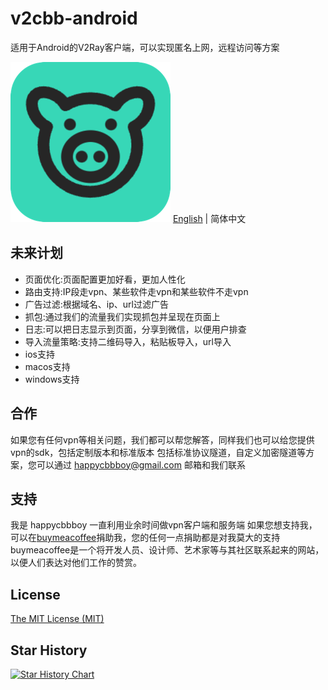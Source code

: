 # v2cbb-android
适用于Android的V2Ray客户端，可以实现匿名上网，远程访问等方案

![256](./assets/256.png)
[English](README_EN.md) | 简体中文


## 未来计划

- 页面优化:页面配置更加好看，更加人性化
- 路由支持:IP段走vpn、某些软件走vpn和某些软件不走vpn
- 广告过滤:根据域名、ip、url过滤广告
- 抓包:通过我们的流量我们实现抓包并呈现在页面上
- 日志:可以把日志显示到页面，分享到微信，以便用户排查
- 导入流量策略:支持二维码导入，粘贴板导入，url导入
- ios支持
- macos支持
- windows支持

## 合作

如果您有任何vpn等相关问题，我们都可以帮您解答，同样我们也可以给您提供vpn的sdk，包括定制版本和标准版本
包括标准协议隧道，自定义加密隧道等方案，您可以通过 happycbbboy@gmail.com 邮箱和我们联系

## 支持

我是 happycbbboy 一直利用业余时间做vpn客户端和服务端
如果您想支持我，可以在[buymeacoffee](https://www.buymeacoffee.com/happycbbboy)捐助我，您的任何一点捐助都是对我莫大的支持
buymeacoffee是一个将开发人员、设计师、艺术家等与其社区联系起来的网站，以便人们表达对他们工作的赞赏。

## License

[The MIT License (MIT)](https://github.com/happycbbboy/v2cbb-android/blob/main/LICENSE)

## Star History

<a href="https://star-history.com/#happycbbboy/v2cbb-android&Date">
  <picture>
    <source media="(prefers-color-scheme: dark)" srcset="https://api.star-history.com/svg?repos=happycbbboy/v2cbb-android&type=Date&theme=dark" />
    <source media="(prefers-color-scheme: light)" srcset="https://api.star-history.com/svg?repos=happycbbboy/v2cbb-android&type=Date" />
    <img alt="Star History Chart" src="https://api.star-history.com/svg?repos=happycbbboy/v2cbb-android&type=Date" />
  </picture>
</a>

